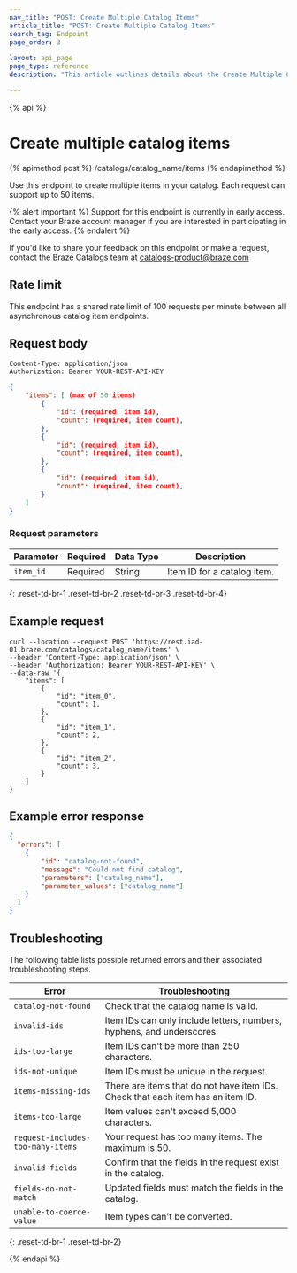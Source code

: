 ```yaml
---
nav_title: "POST: Create Multiple Catalog Items"
article_title: "POST: Create Multiple Catalog Items"
search_tag: Endpoint
page_order: 3

layout: api_page
page_type: reference
description: "This article outlines details about the Create Multiple Catalog Items Braze endpoint."

---
```

{% api %}
# Create multiple catalog items
{% apimethod post %}
/catalogs/catalog_name/items
{% endapimethod %}

Use this endpoint to create multiple items in your catalog. Each request can support up to 50 items.

{% alert important %}
Support for this endpoint is currently in early access. Contact your Braze account manager if you are interested in participating in the early access.
{% endalert %}

If you'd like to share your feedback on this endpoint or make a request, contact the Braze Catalogs team at [catalogs-product@braze.com](mailto:catalogs-product@braze.com)

## Rate limit

This endpoint has a shared rate limit of 100 requests per minute between all asynchronous catalog item endpoints.

## Request body

```
Content-Type: application/json
Authorization: Bearer YOUR-REST-API-KEY
```

```json
{
    "items": [ (max of 50 items)
        {
            "id": (required, item id),
            "count": (required, item count),
        },
        {
            "id": (required, item id),
            "count": (required, item count),
        },
        {
            "id": (required, item id),
            "count": (required, item count),
        }
    ]
}
```

### Request parameters

| Parameter | Required | Data Type | Description |
|---|---|---|---|
| `item_id`  | Required | String | Item ID for a catalog item. |
{: .reset-td-br-1 .reset-td-br-2 .reset-td-br-3 .reset-td-br-4}

## Example request
```
curl --location --request POST 'https://rest.iad-01.braze.com/catalogs/catalog_name/items' \
--header 'Content-Type: application/json' \
--header 'Authorization: Bearer YOUR-REST-API-KEY' \
--data-raw '{
    "items": [
        {
            "id": "item_0",
            "count": 1,
        },
        {
            "id": "item_1",
            "count": 2,
        },
        {
            "id": "item_2",
            "count": 3,
        }
    ]
}
```

## Example error response 

```json
{
  "errors": [
    {
        "id": "catalog-not-found",
        "message": "Could not find catalog",
        "parameters": ["catalog_name"],
        "parameter_values": ["catalog_name"]
    }
  ]
}
```

## Troubleshooting

The following table lists possible returned errors and their associated troubleshooting steps.

| Error | Troubleshooting |
| --- | --- |
| `catalog-not-found` | Check that the catalog name is valid. |
| `invalid-ids` | Item IDs can only include letters, numbers, hyphens, and underscores. |
| `ids-too-large` | Item IDs can't be more than 250 characters. |
| `ids-not-unique` | Item IDs must be unique in the request. |
| `items-missing-ids` | There are items that do not have item IDs. Check that each item has an item ID. |
| `items-too-large` | Item values can't exceed 5,000 characters. |
| `request-includes-too-many-items` | Your request has too many items. The maximum is 50. |
| `invalid-fields` | Confirm that the fields in the request exist in the catalog. |
| `fields-do-not-match` | Updated fields must match the fields in the catalog. |
| `unable-to-coerce-value` | Item types can't be converted. |
{: .reset-td-br-1 .reset-td-br-2}

{% endapi %}